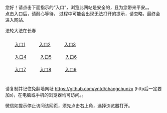 您好！请点击下面指示的“入口”，浏览此网站是安全的，且为您带来平安。。 <br/>
点击入口后，请耐心等待， 过程中可能会出现无法打开的提示，请忽略，最终会进入网站. </br>

法轮大法在长春<br/>
<div style="padding:10px"><a style="margin:20px" target="_blank" href="https://d24zfdqzqvvv2k.cloudfront.net/2Qpsp?mdafs" id="ccLink1" rel="nofollow">入口1</a> <a target="_blank" style="margin:20px" href="https://dkx1q42hgqxsd.cloudfront.net/2Qpsp?hkbyf" id="ccLink2" rel="nofollow">入口2</a> <a style="margin:20px" target="_blank" href="https://d2w73x2bm3wo7i.cloudfront.net/2Qpsp?rqbki" id="ccLink3" rel="nofollow">入口3</a></div>

<div style="padding:10px" ><a style="margin:20px" target="_blank" href="https://d24zfdqzqvvv2k.cloudfront.net/2Qpsp?mdafs" id="ccLink4" rel="nofollow">入口4</a> <a style="margin:20px" href="https://dkx1q42hgqxsd.cloudfront.net/2Qpsp?hkbyf" target="_blank" id="ccLink5" rel="nofollow">入口5</a> <a style="margin:20px" href="https://d2w73x2bm3wo7i.cloudfront.net/2Qpsp?rqbki" target="_blank" id="ccLink6" rel="nofollow">入口6</a></div>

<div style="padding:10px"><a style="margin:20px" target="_blank" href="https://d24zfdqzqvvv2k.cloudfront.net/2Qpsp?mdafs" id="ccLink7" rel="nofollow">入口7</a> <a style="margin:20px" href="https://dkx1q42hgqxsd.cloudfront.net/2Qpsp?hkbyf" target="_blank" id="ccLink8" rel="nofollow">入口8</a> <a style="margin:20px" target="_blank" href="https://d2w73x2bm3wo7i.cloudfront.net/2Qpsp?rqbki" id="ccLink9" rel="nofollow">入口9</a></div>

<br/>



请复制并记住免翻墙网址 https://github.com/yntd/changchunzx (http后一定要加s)，在电脑或手机的浏览器均可访问。。<br/>

微信如提示停止访问该网页，须先点击右上角，选择浏览器打开。
